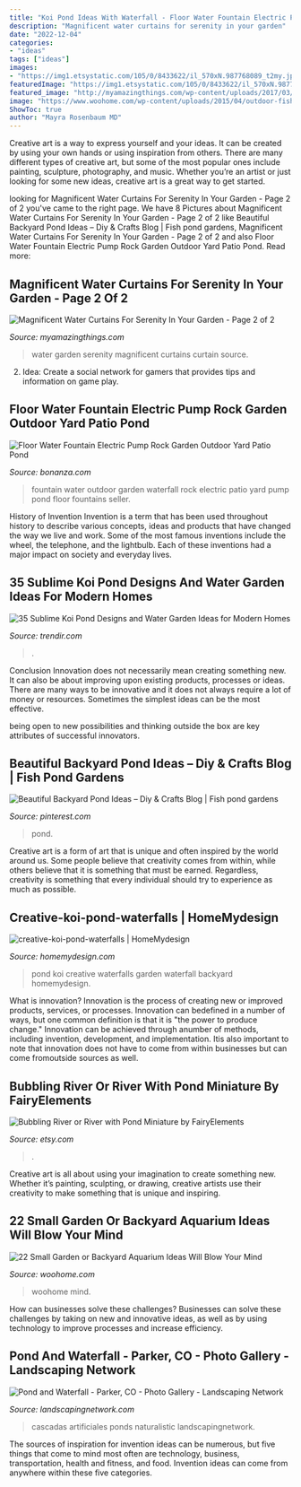 ```yaml
---
title: "Koi Pond Ideas With Waterfall - Floor Water Fountain Electric Pump Rock Garden Outdoor Yard Patio Pond"
description: "Magnificent water curtains for serenity in your garden"
date: "2022-12-04"
categories:
- "ideas"
tags: ["ideas"]
images:
- "https://img1.etsystatic.com/105/0/8433622/il_570xN.987768089_t2my.jpg"
featuredImage: "https://img1.etsystatic.com/105/0/8433622/il_570xN.987768089_t2my.jpg"
featured_image: "http://myamazingthings.com/wp-content/uploads/2017/03/rain-curtain.jpg"
image: "https://www.woohome.com/wp-content/uploads/2015/04/outdoor-fish-tank-pond-woohome-2.jpg"
ShowToc: true
author: "Mayra Rosenbaum MD"
---
```



Creative art is a way to express yourself and your ideas. It can be created by using your own hands or using inspiration from others. There are many different types of creative art, but some of the most popular ones include painting, sculpture, photography, and music. Whether you’re an artist or just looking for some new ideas, creative art is a great way to get started.

	

		
looking for Magnificent Water Curtains For Serenity In Your Garden - Page 2 of 2 you've came to the right page. We have 8 Pictures about Magnificent Water Curtains For Serenity In Your Garden - Page 2 of 2 like Beautiful Backyard Pond Ideas – Diy &amp; Crafts Blog | Fish pond gardens, Magnificent Water Curtains For Serenity In Your Garden - Page 2 of 2 and also Floor Water Fountain Electric Pump Rock Garden Outdoor Yard Patio Pond. Read more:
		
    
## Magnificent Water Curtains For Serenity In Your Garden - Page 2 Of 2

<img loading=lazy src="http://myamazingthings.com/wp-content/uploads/2017/03/rain-curtain.jpg" onerror="this.onerror=null;this.src='https://tse1.mm.bing.net/th?id=OIP.dbi6Y73BRZiMxBhypahlxQHaJ4&amp;pid=15.1';" alt="Magnificent Water Curtains For Serenity In Your Garden - Page 2 of 2">

_Source: myamazingthings.com_

>water garden serenity magnificent curtains curtain source. 

	

2. Idea: Create a social network for gamers that provides tips and information on game play.

    
## Floor Water Fountain Electric Pump Rock Garden Outdoor Yard Patio Pond

<img loading=lazy src="https://images.bonanzastatic.com/afu/images/3732/3377/82/electric_floor_water_fountain_3.jpg" onerror="this.onerror=null;this.src='https://tse2.mm.bing.net/th?id=OIP.KdQ3NKvsuXPVrzc4FQK8JwHaLH&amp;pid=15.1';" alt="Floor Water Fountain Electric Pump Rock Garden Outdoor Yard Patio Pond">

_Source: bonanza.com_

>fountain water outdoor garden waterfall rock electric patio yard pump pond floor fountains seller. 

	

History of Invention
Invention is a term that has been used throughout history to describe various concepts, ideas and products that have changed the way we live and work. Some of the most famous inventions include the wheel, the telephone, and the lightbulb. Each of these inventions had a major impact on society and everyday lives.

    
## 35 Sublime Koi Pond Designs And Water Garden Ideas For Modern Homes

<img loading=lazy src="https://cdn.trendir.com/wp-content/uploads/old/interiors/2016/02/14/koi-ponds-and-water-gardens-for-modern-homes-2.jpg" onerror="this.onerror=null;this.src='https://tse2.mm.bing.net/th?id=OIP.zykleaGK_I3oOLSB9EA0RwHaLI&amp;pid=15.1';" alt="35 Sublime Koi Pond Designs and Water Garden Ideas for Modern Homes">

_Source: trendir.com_

>. 

	

Conclusion
Innovation does not necessarily mean creating something new. It can also be about improving upon existing products, processes or ideas.
There are many ways to be innovative and it does not always require a lot of money or resources. Sometimes the simplest ideas can be the most effective.

 being open to new possibilities and thinking outside the box are key attributes of successful innovators.

    
## Beautiful Backyard Pond Ideas – Diy &amp; Crafts Blog | Fish Pond Gardens

<img loading=lazy src="https://i.pinimg.com/736x/f9/59/b2/f959b2f22a2a559be0a8d82da1778b0d.jpg" onerror="this.onerror=null;this.src='https://tse1.mm.bing.net/th?id=OIP.zf5zvMgkLIeJDDmTBYhXpAHaLH&amp;pid=15.1';" alt="Beautiful Backyard Pond Ideas – Diy &amp; Crafts Blog | Fish pond gardens">

_Source: pinterest.com_

>pond. 

	

Creative art is a form of art that is unique and often inspired by the world around us. Some people believe that creativity comes from within, while others believe that it is something that must be earned. Regardless, creativity is something that every individual should try to experience as much as possible.

    
## Creative-koi-pond-waterfalls | HomeMydesign

<img loading=lazy src="https://homemydesign.com/wp-content/uploads/2015/08/creative-koi-pond-waterfalls.jpg" onerror="this.onerror=null;this.src='https://tse3.mm.bing.net/th?id=OIP.AATamhfdjWiV9osKCv3Y1wHaJ4&amp;pid=15.1';" alt="creative-koi-pond-waterfalls | HomeMydesign">

_Source: homemydesign.com_

>pond koi creative waterfalls garden waterfall backyard homemydesign. 

	

What is innovation?
Innovation is the process of creating new or improved products, services, or processes. Innovation can bedefined in a number of ways, but one common definition is that it is "the power to produce change." Innovation can be achieved through anumber of methods, including invention, development, and implementation. Itis also important to note that innovation does not have to come from within businesses but can come fromoutside sources as well.

    
## Bubbling River Or River With Pond Miniature By FairyElements

<img loading=lazy src="https://img1.etsystatic.com/105/0/8433622/il_570xN.987768089_t2my.jpg" onerror="this.onerror=null;this.src='https://tse2.mm.bing.net/th?id=OIP.qUag2_xrT8y8HobTQBacRgHaJ4&amp;pid=15.1';" alt="Bubbling River or River with Pond Miniature by FairyElements">

_Source: etsy.com_

>. 

	

Creative art is all about using your imagination to create something new. Whether it’s painting, sculpting, or drawing, creative artists use their creativity to make something that is unique and inspiring.

    
## 22 Small Garden Or Backyard Aquarium Ideas Will Blow Your Mind

<img loading=lazy src="https://www.woohome.com/wp-content/uploads/2015/04/outdoor-fish-tank-pond-woohome-2.jpg" onerror="this.onerror=null;this.src='https://tse1.mm.bing.net/th?id=OIP.1UFPKZYku3Pr2qWJmtlLHAHaM8&amp;pid=15.1';" alt="22 Small Garden or Backyard Aquarium Ideas Will Blow Your Mind">

_Source: woohome.com_

>woohome mind. 

	

How can businesses solve these challenges?
Businesses can solve these challenges by taking on new and innovative ideas, as well as by using technology to improve processes and increase efficiency.

    
## Pond And Waterfall - Parker, CO - Photo Gallery - Landscaping Network

<img loading=lazy src="https://images.landscapingnetwork.com/pictures/images/800x642Max/pond-and-waterfall_10/naturalistic-rock-waterfall-lighting-american-design-landscape_9964.jpg" onerror="this.onerror=null;this.src='https://tse4.mm.bing.net/th?id=OIP.aIpgqbqGCN-jf4V17xM76gHaE7&amp;pid=15.1';" alt="Pond and Waterfall - Parker, CO - Photo Gallery - Landscaping Network">

_Source: landscapingnetwork.com_

>cascadas artificiales ponds naturalistic landscapingnetwork. 

	

The sources of inspiration for invention ideas can be numerous, but five things that come to mind most often are technology, business, transportation, health and fitness, and food. Invention ideas can come from anywhere within these five categories.

